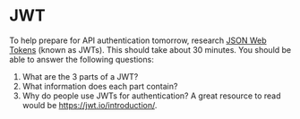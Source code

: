 # JWT

To help prepare for API authentication tomorrow, research [JSON Web Tokens](https://jwt.io) (known as JWTs). This should take about 30 minutes. You should be able to answer the following questions:

1. What are the 3 parts of a JWT?
2. What information does each part contain?
3. Why do people use JWTs for authentication? A great resource to read would be https://jwt.io/introduction/.
